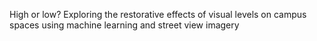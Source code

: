 High or low? Exploring the restorative effects of visual levels on campus spaces using machine learning and street view imagery
